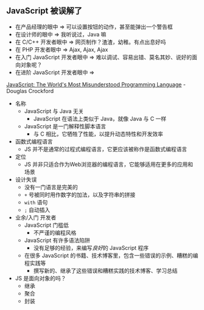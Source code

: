 
## JavaScript 被误解了

+ 在产品经理的眼中 => 可以设置按钮的动作，甚至能弹出一个警告框
+ 在设计师的眼中 => 我听说过，Java 嘛
+ 在 C/C++ 开发者眼中 => 网页制作？渣渣，幼稚。有点出息好吗
+ 在 PHP 开发者眼中 => Ajax, Ajax, Ajax
+ 在入门 JavaScript 开发者眼中 => 难以调试、容易出错、莫名其妙、说好的面向对象呢？
+ 在进阶 JavaScript 开发者眼中 => 

[JavaScript: The World's Most Misunderstood Programming Language][misunderstood] - Douglas Crockford

+ 名称
	+ JavaScript 与 Java 无关
		+ JavaScript 在语法上类似于 Java，就像 Java 与 C 一样
	+ JavaScript 是一门解释性脚本语言
		+ 与 C 相比，它牺牲了性能，以提升动态特性和开发效率
+ 函数式编程语言
	+ JS 并不是通常的过程式编程语言，它更应该被称作是函数式编程语言
+ 定位
	+ JS 并非只适合作为Web浏览器的编程语言，它能够适用在更多的应用和场景
+ 设计失误
	+ 没有一门语言是完美的
	+ `+` 号被同时用作数字的加法，以及字符串的拼接
	+ `with` 语句
	+ `;` 自动插入
+ 业余/入门 开发者
	+ JavaScript 门槛低
		+ 不严谨的编程风格
	+ JavaScript 有许多语法陷阱
		+ 没有足够的经验，来编写*良好*的 JavaScript 程序
	+ 在很多 JavaScript 的书籍、技术博客里，包含一些错误的示例、糟糕的编程实践等
		+ 撰写新的、继承了这些错误和糟糕实践的技术博客、学习总结
+ JS 是面向对象的吗？
	+ 继承
	+ 聚合
	+ 封装

[misunderstood]: http://www.crockford.com/javascript/javascript.html
